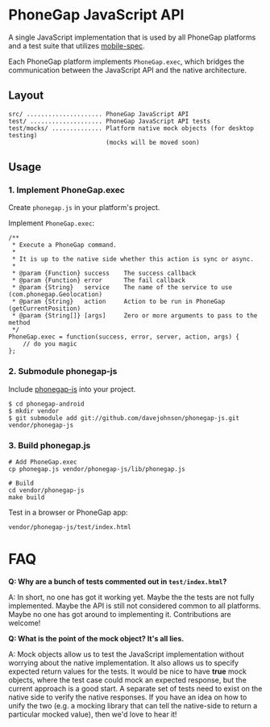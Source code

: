 PhoneGap JavaScript API
=======================

A single JavaScript implementation that is used by all PhoneGap platforms and a test suite that utilizes [mobile-spec](http://github.com/phonegap/mobile-spec/).

Each PhoneGap platform implements `PhoneGap.exec`, which bridges the communication between the JavaScript API and the native architecture.

Layout
------

    src/ ..................... PhoneGap JavaScript API
    test/ .................... PhoneGap JavaScript API tests
    test/mocks/ .............. Platform native mock objects (for desktop testing)
                               (mocks will be moved soon)
Usage
-----

### 1. Implement PhoneGap.exec

Create `phonegap.js` in your platform's project.

Implement `PhoneGap.exec`:

    /**
     * Execute a PhoneGap command.
     *
     * It is up to the native side whether this action is sync or async.  
     *
     * @param {Function} success    The success callback
     * @param {Function} error      The fail callback
     * @param {String}   service    The name of the service to use (com.phonegap.Geolocation)
     * @param {String}   action     Action to be run in PhoneGap (getCurrentPosition)
     * @param {String[]} [args]     Zero or more arguments to pass to the method
     */
    PhoneGap.exec = function(success, error, server, action, args) {
        // do you magic
    };

### 2. Submodule phonegap-js

Include [phonegap-js](http://github.com/davejohnson/phonegap-js) into your project.

    $ cd phonegap-android
    $ mkdir vendor
    $ git submodule add git://github.com/davejohnson/phonegap-js.git vendor/phonegap-js

### 3. Build phonegap.js

    # Add PhoneGap.exec
    cp phonegap.js vendor/phonegap-js/lib/phonegap.js

    # Build
    cd vendor/phonegap-js
    make build

Test in a browser or PhoneGap app:

    vendor/phonegap-js/test/index.html

FAQ
===

__Q: Why are a bunch of tests commented out in `test/index.html`?__

A: In short, no one has got it working yet. Maybe the the tests are not fully implemented. Maybe the API is still not considered common to all platforms. Maybe no one has got around to implementing it. Contributions are welcome!

__Q: What is the point of the mock object? It's all lies.__

A: Mock objects allow us to test the JavaScript implementation without worrying about the native implementation. It also allows us to specify expected return values for the tests. It would be nice to have __true__ mock objects, where the test case could mock an expected response, but the current approach is a good start. A separate set of tests need to exist on the native side to verify the native responses. If you have an idea on how to unify the two (e.g. a mocking library that can tell the native-side to return a particular mocked value), then we'd love to hear it!
